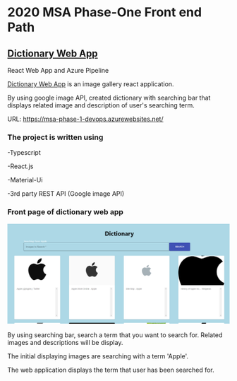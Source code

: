 # 2020 MSA Phase-One Front end Path

## [Dictionary Web App](https://msa-phase-1-devops.azurewebsites.net/)

React Web App and Azure Pipeline

[Dictionary Web App](https://msa-phase-1-devops.azurewebsites.net/) is an image gallery react application.

By using google image API, created dictionary with searching bar that displays related image and description of user's searching term.

URL: https://msa-phase-1-devops.azurewebsites.net/


### The project is written using 

  -Typescript 
  
  -React.js 
  
  -Material-Ui 
  
  -3rd party REST API (Google image API) 
  
  
  ### Front page of dictionary web app
  ![webpage](./images/webpage.png)
  
By using searching bar, search a term that you want to search for. Related images and descriptions will be display. 

The initial displaying images are searching with a term 'Apple'.  

The web application displays the term that user has been searched for.
